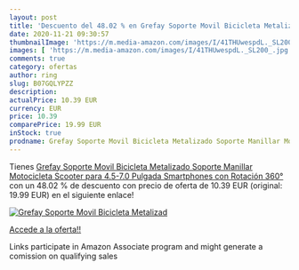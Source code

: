 ```yaml
---
layout: post
title: 'Descuento del 48.02 % en Grefay Soporte Movil Bicicleta Metalizad'
date: 2020-11-21 09:30:57
thumbnailImage: 'https://m.media-amazon.com/images/I/41THUwespdL._SL200_.jpg'
images: [ 'https://m.media-amazon.com/images/I/41THUwespdL._SL200_.jpg' ]
comments: true
category: ofertas
author: ring
slug: B07GQLYPZZ
description:
actualPrice: 10.39 EUR
currency: EUR
price: 10.39
comparePrice: 19.99 EUR
inStock: true
prodname: Grefay Soporte Movil Bicicleta Metalizado Soporte Manillar Motocicleta Scooter para 4.5-7.0 Pulgada Smartphones con Rotación 360°
---
```


Tienes [Grefay Soporte Movil Bicicleta Metalizado Soporte Manillar Motocicleta Scooter para 4.5-7.0 Pulgada Smartphones con Rotación 360°](https://www.amazon.es/dp/B07GQLYPZZ/?tag=tolees-21) con un 48.02 % de descuento con precio de oferta de 10.39 EUR (original: 19.99 EUR) en el siguiente enlace!

[![Grefay Soporte Movil Bicicleta Metalizad](https://m.media-amazon.com/images/I/41THUwespdL._SL200_.jpg)](https://www.amazon.es/dp/B07GQLYPZZ/?tag=tolees-21)

[Accede a la oferta!!](https://www.amazon.es/dp/B07GQLYPZZ/?tag=tolees-21)

Links participate in Amazon Associate program and might generate a comission on qualifying sales



